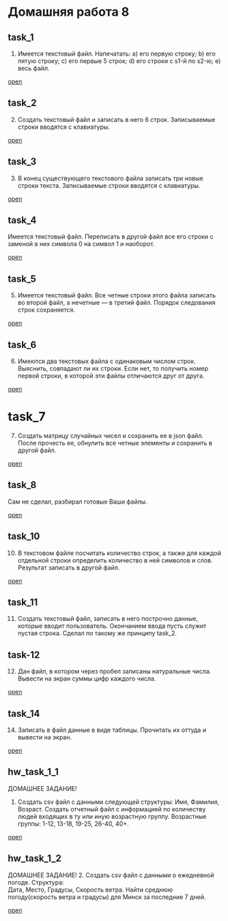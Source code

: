 # Домашняя работа 8

## task_1

1. Имеется текстовый файл. Напечатать:
a) его первую строку;
b) его пятую строку;
c) его первые 5 строк;
d) его строки с s1-й по s2-ю;
e) весь файл.

[open](https://github.com/RuslanZaremba/RuslanZaremba/blob/master/homework8/task_1.py)

## task_2

2. Создать текстовый файл и записать в него 6 строк. 
Записываемые строки вводятся с клавиатуры.

[open](https://github.com/RuslanZaremba/RuslanZaremba/blob/master/homework8/task_2.py)

## task_3

3. В конец существующего текстового файла записать три новые строки текста.
Записываемые строки вводятся с клавиатуры.

[open](https://github.com/RuslanZaremba/RuslanZaremba/blob/master/homework8/task_3.py)

## task_4

Имеется текстовый файл. Переписать в другой файл все его строки с 
заменой в них символа 0 на символ 1 и наоборот.

[open](https://github.com/RuslanZaremba/RuslanZaremba/blob/master/homework8/task_4.py)

## task_5

5. Имеется текстовый файл. Все четные строки этого файла записать во второй файл, 
а нечетные — в третий файл. Порядок следования строк сохраняется.

[open](https://github.com/RuslanZaremba/RuslanZaremba/blob/master/homework8/task_5.py)

## task_6

6. Имеются два текстовых файла с одинаковым числом строк. Выяснить, 
совпадают ли их строки. Если нет, 
то получить номер первой строки, в которой эти файлы отличаются друг от друга.

[open](https://github.com/RuslanZaremba/RuslanZaremba/blob/master/homework8/task_6.py)

# task_7

7. Создать матрицу случайных чисел и сохранить ее в json файл. 
После прочесть ее, обнулить все четные элементы и сохранить в другой файл.

[open](https://github.com/RuslanZaremba/RuslanZaremba/blob/master/homework8/task_7.py)

## task_8
Сам не сделал, разбирал готовые Ваши файлы.

[open](https://github.com/RuslanZaremba/RuslanZaremba/tree/master/homework8/task8)

## task_10

10. В текстовом файле посчитать количество строк, а также для каждой отдельной строки определить количество в ней символов и слов. 
Результат записать в другой файл.

[open](https://github.com/RuslanZaremba/RuslanZaremba/blob/master/homework8/task_10.py)

## task_11

11. Создать текстовый файл, записать в него построчно данные, 
которые вводит пользователь. 
Окончанием ввода пусть служит пустая строка.
Сделал по такому же принципу task_2.

## task-12

12. Дан файл, в котором через пробел записаны натуральные числа. 
Вывести на экран суммы цифр каждого числа.

[open](https://github.com/RuslanZaremba/RuslanZaremba/blob/master/homework8/task_12.py)

## task_14

14. Записать в файл данные в виде таблицы. Прочитать их оттуда и вывести на экран.

[open](https://github.com/RuslanZaremba/RuslanZaremba/blob/master/homework8/task_14.py)

## hw_task_1_1
ДОМАШНЕЕ ЗАДАНИЕ!
1. Создать csv файл с данными следующей структуры: 
Имя, Фамилия, Возраст. Создать отчетный файл с информацией по количеству людей 
входящих в ту или иную возрастную группу. Возрастные группы: 
1-12, 13-18, 19-25, 26-40, 40+. 

[open](https://github.com/RuslanZaremba/RuslanZaremba/blob/master/homework8/hw_task_1_1.py)

## hw_task_1_2
ДОМАШНЕЕ ЗАДАНИЕ!
2. Создать csv файл с данными о ежедневной погоде. Структура:  
Дата, Место, Градусы, Скорость ветра. 
Найти среднюю погоду(скорость ветра и градусы) для Минск за последние 7 дней.

[open](https://github.com/RuslanZaremba/RuslanZaremba/blob/master/homework8/task_1_2.py)
